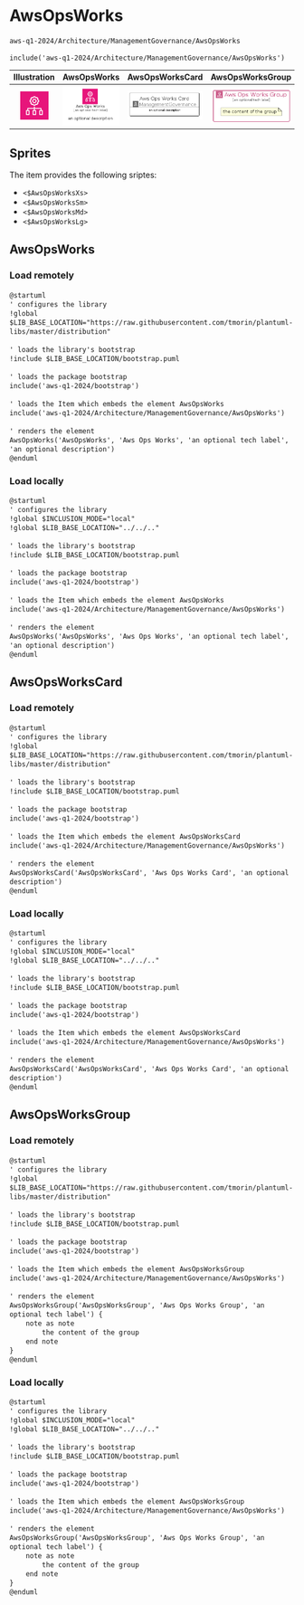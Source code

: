# AwsOpsWorks


```text
aws-q1-2024/Architecture/ManagementGovernance/AwsOpsWorks
```

```text
include('aws-q1-2024/Architecture/ManagementGovernance/AwsOpsWorks')
```



| Illustration | AwsOpsWorks | AwsOpsWorksCard | AwsOpsWorksGroup |
| :---: | :---: | :---: | :---: |
| ![illustration for Illustration](../../../aws-q1-2024/Architecture/ManagementGovernance/AwsOpsWorks.png) | ![illustration for AwsOpsWorks](../../../aws-q1-2024/Architecture/ManagementGovernance/AwsOpsWorks.Local.png) | ![illustration for AwsOpsWorksCard](../../../aws-q1-2024/Architecture/ManagementGovernance/AwsOpsWorksCard.Local.png) | ![illustration for AwsOpsWorksGroup](../../../aws-q1-2024/Architecture/ManagementGovernance/AwsOpsWorksGroup.Local.png) |



## Sprites
The item provides the following sriptes:

- `<$AwsOpsWorksXs>`
- `<$AwsOpsWorksSm>`
- `<$AwsOpsWorksMd>`
- `<$AwsOpsWorksLg>`





## AwsOpsWorks

### Load remotely
```plantuml
@startuml
' configures the library
!global $LIB_BASE_LOCATION="https://raw.githubusercontent.com/tmorin/plantuml-libs/master/distribution"

' loads the library's bootstrap
!include $LIB_BASE_LOCATION/bootstrap.puml

' loads the package bootstrap
include('aws-q1-2024/bootstrap')

' loads the Item which embeds the element AwsOpsWorks
include('aws-q1-2024/Architecture/ManagementGovernance/AwsOpsWorks')

' renders the element
AwsOpsWorks('AwsOpsWorks', 'Aws Ops Works', 'an optional tech label', 'an optional description')
@enduml
```

### Load locally
```plantuml
@startuml
' configures the library
!global $INCLUSION_MODE="local"
!global $LIB_BASE_LOCATION="../../.."

' loads the library's bootstrap
!include $LIB_BASE_LOCATION/bootstrap.puml

' loads the package bootstrap
include('aws-q1-2024/bootstrap')

' loads the Item which embeds the element AwsOpsWorks
include('aws-q1-2024/Architecture/ManagementGovernance/AwsOpsWorks')

' renders the element
AwsOpsWorks('AwsOpsWorks', 'Aws Ops Works', 'an optional tech label', 'an optional description')
@enduml
```

## AwsOpsWorksCard

### Load remotely
```plantuml
@startuml
' configures the library
!global $LIB_BASE_LOCATION="https://raw.githubusercontent.com/tmorin/plantuml-libs/master/distribution"

' loads the library's bootstrap
!include $LIB_BASE_LOCATION/bootstrap.puml

' loads the package bootstrap
include('aws-q1-2024/bootstrap')

' loads the Item which embeds the element AwsOpsWorksCard
include('aws-q1-2024/Architecture/ManagementGovernance/AwsOpsWorks')

' renders the element
AwsOpsWorksCard('AwsOpsWorksCard', 'Aws Ops Works Card', 'an optional description')
@enduml
```

### Load locally
```plantuml
@startuml
' configures the library
!global $INCLUSION_MODE="local"
!global $LIB_BASE_LOCATION="../../.."

' loads the library's bootstrap
!include $LIB_BASE_LOCATION/bootstrap.puml

' loads the package bootstrap
include('aws-q1-2024/bootstrap')

' loads the Item which embeds the element AwsOpsWorksCard
include('aws-q1-2024/Architecture/ManagementGovernance/AwsOpsWorks')

' renders the element
AwsOpsWorksCard('AwsOpsWorksCard', 'Aws Ops Works Card', 'an optional description')
@enduml
```

## AwsOpsWorksGroup

### Load remotely
```plantuml
@startuml
' configures the library
!global $LIB_BASE_LOCATION="https://raw.githubusercontent.com/tmorin/plantuml-libs/master/distribution"

' loads the library's bootstrap
!include $LIB_BASE_LOCATION/bootstrap.puml

' loads the package bootstrap
include('aws-q1-2024/bootstrap')

' loads the Item which embeds the element AwsOpsWorksGroup
include('aws-q1-2024/Architecture/ManagementGovernance/AwsOpsWorks')

' renders the element
AwsOpsWorksGroup('AwsOpsWorksGroup', 'Aws Ops Works Group', 'an optional tech label') {
    note as note
        the content of the group
    end note
}
@enduml
```

### Load locally
```plantuml
@startuml
' configures the library
!global $INCLUSION_MODE="local"
!global $LIB_BASE_LOCATION="../../.."

' loads the library's bootstrap
!include $LIB_BASE_LOCATION/bootstrap.puml

' loads the package bootstrap
include('aws-q1-2024/bootstrap')

' loads the Item which embeds the element AwsOpsWorksGroup
include('aws-q1-2024/Architecture/ManagementGovernance/AwsOpsWorks')

' renders the element
AwsOpsWorksGroup('AwsOpsWorksGroup', 'Aws Ops Works Group', 'an optional tech label') {
    note as note
        the content of the group
    end note
}
@enduml
```

